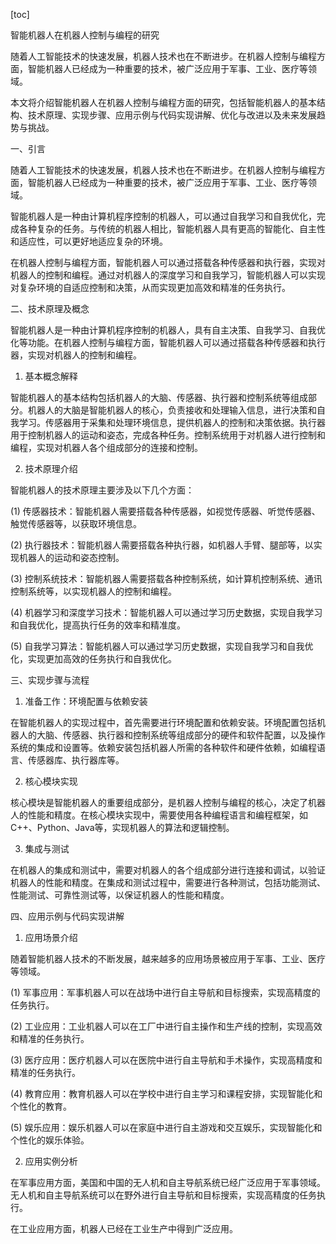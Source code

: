 
[toc]                    
                
                
智能机器人在机器人控制与编程的研究

随着人工智能技术的快速发展，机器人技术也在不断进步。在机器人控制与编程方面，智能机器人已经成为一种重要的技术，被广泛应用于军事、工业、医疗等领域。

本文将介绍智能机器人在机器人控制与编程方面的研究，包括智能机器人的基本结构、技术原理、实现步骤、应用示例与代码实现讲解、优化与改进以及未来发展趋势与挑战。

一、引言

随着人工智能技术的快速发展，机器人技术也在不断进步。在机器人控制与编程方面，智能机器人已经成为一种重要的技术，被广泛应用于军事、工业、医疗等领域。

智能机器人是一种由计算机程序控制的机器人，可以通过自我学习和自我优化，完成各种复杂的任务。与传统的机器人相比，智能机器人具有更高的智能化、自主性和适应性，可以更好地适应复杂的环境。

在机器人控制与编程方面，智能机器人可以通过搭载各种传感器和执行器，实现对机器人的控制和编程。通过对机器人的深度学习和自我学习，智能机器人可以实现对复杂环境的自适应控制和决策，从而实现更加高效和精准的任务执行。

二、技术原理及概念

智能机器人是一种由计算机程序控制的机器人，具有自主决策、自我学习、自我优化等功能。在机器人控制与编程方面，智能机器人可以通过搭载各种传感器和执行器，实现对机器人的控制和编程。

1. 基本概念解释

智能机器人的基本结构包括机器人的大脑、传感器、执行器和控制系统等组成部分。机器人的大脑是智能机器人的核心，负责接收和处理输入信息，进行决策和自我学习。传感器用于采集和处理环境信息，提供机器人的控制和决策依据。执行器用于控制机器人的运动和姿态，完成各种任务。控制系统用于对机器人进行控制和编程，实现对机器人各个组成部分的连接和控制。

2. 技术原理介绍

智能机器人的技术原理主要涉及以下几个方面：

(1) 传感器技术：智能机器人需要搭载各种传感器，如视觉传感器、听觉传感器、触觉传感器等，以获取环境信息。

(2) 执行器技术：智能机器人需要搭载各种执行器，如机器人手臂、腿部等，以实现机器人的运动和姿态控制。

(3) 控制系统技术：智能机器人需要搭载各种控制系统，如计算机控制系统、通讯控制系统等，以实现机器人的控制和编程。

(4) 机器学习和深度学习技术：智能机器人可以通过学习历史数据，实现自我学习和自我优化，提高执行任务的效率和精准度。

(5) 自我学习算法：智能机器人可以通过学习历史数据，实现自我学习和自我优化，实现更加高效的任务执行和自我优化。

三、实现步骤与流程

1. 准备工作：环境配置与依赖安装

在智能机器人的实现过程中，首先需要进行环境配置和依赖安装。环境配置包括机器人的大脑、传感器、执行器和控制系统等组成部分的硬件和软件配置，以及操作系统的集成和设置等。依赖安装包括机器人所需的各种软件和硬件依赖，如编程语言、传感器库、执行器库等。

2. 核心模块实现

核心模块是智能机器人的重要组成部分，是机器人控制与编程的核心，决定了机器人的性能和精度。在核心模块实现中，需要使用各种编程语言和编程框架，如C++、Python、Java等，实现机器人的算法和逻辑控制。

3. 集成与测试

在机器人的集成和测试中，需要对机器人的各个组成部分进行连接和调试，以验证机器人的性能和精度。在集成和测试过程中，需要进行各种测试，包括功能测试、性能测试、可靠性测试等，以保证机器人的性能和精度。

四、应用示例与代码实现讲解

1. 应用场景介绍

随着智能机器人技术的不断发展，越来越多的应用场景被应用于军事、工业、医疗等领域。

(1) 军事应用：军事机器人可以在战场中进行自主导航和目标搜索，实现高精度的任务执行。

(2) 工业应用：工业机器人可以在工厂中进行自主操作和生产线的控制，实现高效和精准的任务执行。

(3) 医疗应用：医疗机器人可以在医院中进行自主导航和手术操作，实现高精度和精准的任务执行。

(4) 教育应用：教育机器人可以在学校中进行自主学习和课程安排，实现智能化和个性化的教育。

(5) 娱乐应用：娱乐机器人可以在家庭中进行自主游戏和交互娱乐，实现智能化和个性化的娱乐体验。

2. 应用实例分析

在军事应用方面，美国和中国的无人机和自主导航系统已经广泛应用于军事领域。无人机和自主导航系统可以在野外进行自主导航和目标搜索，实现高精度的任务执行。

在工业应用方面，机器人已经在工业生产中得到广泛应用。

